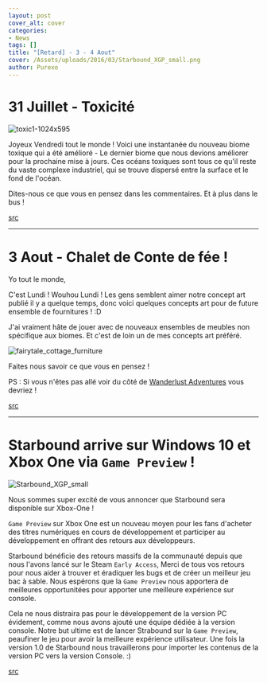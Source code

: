 ```yaml
---
layout: post
cover_alt: cover
categories:
- News
tags: []
title: "[Retard] - 3 - 4 Aout"
cover: /Assets/uploads/2016/03/Starbound_XGP_small.png
author: Purexo
---
```


# 31 Juillet - Toxicité

![toxic1-1024x595](http://playstarbound.com/wp-content/uploads/2015/07/toxic1-1024x595.png)

Joyeux Vendredi tout le monde ! Voici une instantanée du nouveau biome toxique qui a été amélioré - Le dernier biome que nous devions améliorer pour la prochaine mise à jours. Ces océans toxiques sont tous ce qu'il reste du vaste complexe industriel, qui se trouve dispersé entre la surface et le fond de l'océan.

Dites-nous ce que vous en pensez dans les commentaires. Et à plus dans le bus !

[src](http://playstarbound.com/31st-july-toxicity/)

------------

# 3 Aout - Chalet de Conte de fée !
Yo tout le monde,

C'est Lundi ! Wouhou Lundi ! Les gens semblent aimer notre concept art publié il y a quelque temps, donc voici quelques concepts art pour de future ensemble de fournitures ! :D

J'ai vraiment hâte de jouer avec de nouveaux ensembles de meubles non spécifique aux biomes. Et c'est de loin un de mes concepts art préféré.

![fairytale_cottage_furniture](http://playstarbound.com/wp-content/uploads/2015/08/fairytale_cottage_furniture.jpg)

Faites nous savoir ce que vous en pensez !

PS : Si vous n'êtes pas allé voir du côté de [Wanderlust Adventures](https://twitter.com/ChucklefishLTD/status/628226356866711552) vous devriez !

[src](http://playstarbound.com/3rd-august-fairytale-cottage/)

------------

# Starbound arrive sur Windows 10 et Xbox One via `Game Preview` !

![Starbound_XGP_small](http://playstarbound.com/wp-content/uploads/2015/08/Starbound_XGP_small.png)

Nous sommes super excité de vous annoncer que Starbound sera disponible sur Xbox-One !

`Game Preview` sur Xbox One est un nouveau moyen pour les fans d'acheter des titres numériques en cours de développement et participer au développement en offrant des retours aux développeurs.

Starbound bénéficie des retours massifs de la communauté depuis que nous l'avons lancé sur le Steam `Early Access`, Merci de tous vos retours pour nous aider à trouver et éradiquer les bugs et de créer un meilleur jeu bac à sable. Nous espérons que la `Game Preview` nous apportera de meilleures opportunitées pour apporter une meilleure expérience sur console.

Cela ne nous distraira pas pour le développement de la version PC évidement, comme nous avons ajouté une équipe dédiée à la version console. Notre but ultime est de lancer Strabound sur la `Game Preview`, peaufiner le jeu pour avoir la meilleure expérience utilisateur. Une fois la version 1.0 de Starbound nous travaillerons pour importer les contenus de la version PC vers la version Console. :)

[src](http://playstarbound.com/starbound-coming-to-windows-10-and-xbox-one-via-game-preview/)
